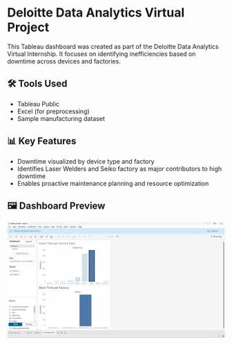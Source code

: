 # Deloitte Data Analytics Virtual Project

This Tableau dashboard was created as part of the Deloitte Data Analytics Virtual Internship. It focuses on identifying inefficiencies based on downtime across devices and factories.

## 🛠 Tools Used
- Tableau Public
- Excel (for preprocessing)
- Sample manufacturing dataset

## 📊 Key Features
- Downtime visualized by device type and factory
- Identifies Laser Welders and Seiko factory as major contributors to high downtime
- Enables proactive maintenance planning and resource optimization

## 🖼 Dashboard Preview
![Dashboard Preview](deloitteproject.png)

